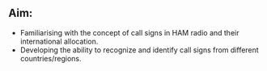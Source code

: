 ## **Aim:**

- Familiarising with the concept of call signs in HAM radio and their international allocation.
- Developing the ability to recognize and identify call signs from different countries/regions.

